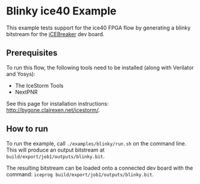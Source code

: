 # Blinky ice40 Example

This example tests support for the ice40 FPGA flow by generating a blinky
bitstream for the [iCEBreaker](https://1bitsquared.com/products/icebreaker) dev
board.

## Prerequisites

To run this flow, the following tools need to be installed (along with Verilator
and Yosys):
- The IceStorm Tools
- NextPNR

See this page for installation instructions: http://bygone.clairexen.net/icestorm/.

## How to run

To run the example, call `./examples/blinky/run.sh` on the command line. This
will produce an output bitstream at `build/export/job1/outputs/blinky.bit`.

The resulting bitstream can be loaded onto a connected dev board with the
command: `iceprog build/export/job1/outputs/blinky.bit`.
